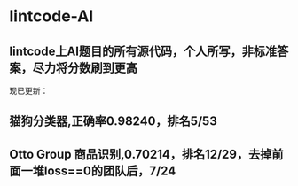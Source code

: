 # lintcode-AI
## lintcode上AI题目的所有源代码，个人所写，非标准答案，尽力将分数刷到更高<br>

现已更新：<br>

## 猫狗分类器,正确率0.98240，排名5/53
## Otto Group 商品识别,0.70214，排名12/29，去掉前面一堆loss==0的团队后，7/24
